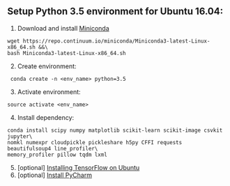 ## Setup Python 3.5 environment for Ubuntu 16.04:
1. Download and install [Miniconda](https://conda.io/miniconda.html)
```
wget https://repo.continuum.io/miniconda/Miniconda3-latest-Linux-x86_64.sh &&\
bash Miniconda3-latest-Linux-x86_64.sh
```
2. Create environment:
```
 conda create -n <env_name> python=3.5
```
3. Activate environment:
```
source activate <env_name>
```
4. Install dependency:
```
conda install scipy numpy matplotlib scikit-learn scikit-image csvkit jupyter\
nomkl numexpr cloudpickle pickleshare h5py CFFI requests beautifulsoup4 line_profiler\
memory_profiler pillow tqdm lxml
```
5. [optional] [Installing TensorFlow on Ubuntu](https://www.tensorflow.org/install/install_linux#InstallingAnaconda)
6. [optional] [Install PyCharm](https://www.jetbrains.com/pycharm/download/#section=linux)

